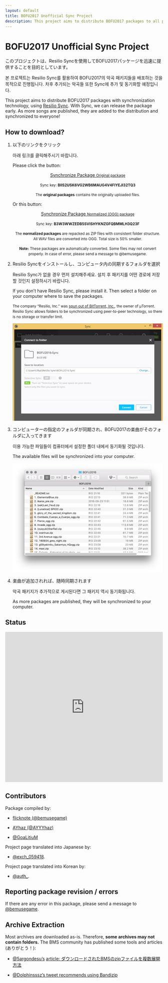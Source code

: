 ```yaml
---
layout: default
title: BOFU2017 Unofficial Sync Project
description: This project aims to distribute BOFU2017 packages to all players as they become available, using synchronization technology.
---
```


# BOFU2017 Unofficial Sync Project

このプロジェクトは、Resilio Syncを使用してBOFU2017パッケージを迅速に提供することを目的としています。

본 프로젝트는 Resilio Sync를 활용하여 BOFU2017의 악곡 패키지들을 배포하는 것을 목적으로 진행됩니다. 차후 추가되는 악곡들 또한 Sync에 추가 및 동기화할 예정입니다.

This project aims to distribute BOFU2017 packages with synchronization technology, using [Resilio Sync](https://getsync.com/individuals/).
With Sync, we can release the package early.
As more songs are published, they are added to the distribution and synchronized to everyone!



## How to download?

1. 以下のリンクをクリック

   아래 링크를 클릭해주시기 바랍니다.

   Please click the button:

   <p align="center"><a href="https://link.resilio.com/#f=BOFU2017&amp;t=1&amp;s=63CXW7NCWBLOJTN56QAWBIGCVFYRRBJL&amp;i=CEDJZY5VNWRVZRAISL6SDFVTTK5ZRAXCZ&amp;v=2.5" class="dl">Synchronize Package <small>Original package</small></a></p>

   <p align="center"><small>Sync key: <strong>BIIS2USK6VG2WB6MAUG4V4FIYEJI32TQ3</strong></small></p>

   <p align="center"><small>The <strong>original packages</strong> contains the originally uploaded files.</small></p>

   Or this button:

   <p align="center"><a href="https://link.resilio.com/#f=BOFU2017-normalized&amp;sz=0&amp;t=1&amp;s=RG5TQXBI6B7J2LCX2BYHISQRCO6ESHTS&amp;i=CIZCRJ62DPYSXUUBQ6NFWYMHEVH3OD6EV&amp;v=2.5" class="dl">Synchronize Package <small>Normalized (OGG) package</small></a></p>

   <p align="center"><small>Sync key: <strong>B3W3WWZEDB5SVISHYKNZGFQBMMLH3Q23F</strong></small></p>

   <p align="center"><small>The <strong>normalized packages</strong> are repacked as ZIP files with consistent folder structure. All WAV files are converted into OGG. Total size is 50% smaller.</small></p>

   <p align="center"><small><strong>Note:</strong> These packages are automatically converted. Some files may not convert properly. In case of error, please send a message to @bemusegame.</small></p>

2. Resilio Syncをインストールし、コンピュータ内の同期するフォルダを選択

   Resilio Sync가 없을 경우 먼저 설치해주세요. 설치 후 패키지를 어떤 경로에 저장할 것인지 설정하시기 바랍니다.

   If you don’t have Resilio Sync, please install it.
   Then select a folder on your computer where to save the packages.

   <small>The company “Resilio, Inc.” was [spun out of BitTorrent, Inc.](https://getsync.com/about/), the owner of μTorrent.
   Resilio Sync allows folders to be synchronized using peer-to-peer technology,
   so there is no storage or transfer limit.</small>

   ![Sync screenshot](sync.png)

3. コンピューターの指定のフォルダが同期され、BOFU2017の楽曲がそのフォルダに入ってきます

   이용 가능한 파일들이 컴퓨터에서 설정한 폴더 내에서 동기화될 것입니다.

   The available files will be synchronized into your computer.

   ![Sync screenshot](folder.png)

4. 楽曲が追加されれば、随時同期されます

   악곡 패키지가 추가적으로 게시된다면 그 패키지 역시 동기화됩니다.

   As more packages are published, they will be synchronized to your computer.


## Status

<iframe width="100%" height="480" frameborder="0" src="https://docs.google.com/spreadsheets/d/e/2PACX-1vTABIB-azCSmNT0bTK88DNJkRC1GSm0YQtwtHn4tneTUzD1iYc_U1v_P19EGRyd4l9VJbhwJyVeEz2y/pubhtml?widget=true&amp;headers=false"></iframe>


## Contributors

Package compiled by:

- [flicknote (@bemusegame)](https://twitter.com/bemusegame)

- [AYhaz (@AYYYhaz)](https://twitter.com/AYYYhaz)

- [@GoaLitiuM](https://twitter.com/GoaLitiuM)

Project page translated into Japanese by:

- [@exch_059418](https://twitter.com/exch_059418).

Project page translated into Korean by:

- [@auth_](https://twitter.com/auth_).


## Reporting package revision / errors

If there are any error in this package, please send a message to [@bemusegame](https://twitter.com/bemusegame).


## Archive Extraction

Most archives are downloaded as-is. Therefore, __some archives may not contain folders.__ The BMS community has published some tools and articles (ありがとう！):

- [@5argondesu’s](https://twitter.com/5argondesu/status/783980436003237888) [article: ダウンロードされたBMSのzipファイルを複数展開方法](http://qiita.com/5argon/items/cc7d7d9a652f57589674)

- [@Dolphinsssz’s tweet recommends using Bandizip](https://twitter.com/Dolphinsssz/status/783047901949952000)
